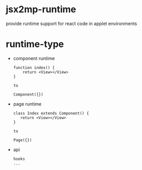 # jsx2mp-runtime

provide runtime support for react code in applet environments

# runtime-type

- component runtime
  ``` 
  function index() {
      return <View></View>
  }

  to

  Component({})
  ```
- page runtime
   ``` 
  class Index extends Component() {
      return <View></View>
  }

  to

  Page({})
  ```
- api
  ```
  hooks
  ...
  ```
